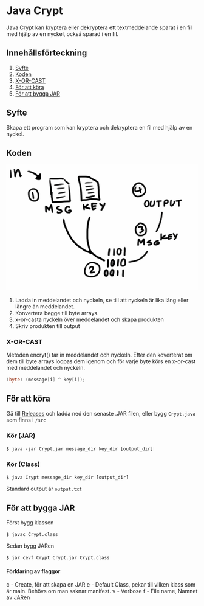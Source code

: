# Java Crypt

Java Crypt kan kryptera eller dekryptera ett textmeddelande sparat i en fil med hjälp av en nyckel, också sparad i en fil.

## Innehållsförteckning
1. [Syfte](#Syfte)
2. [Koden](#Koden)
3. [X-OR-CAST](#x-or-cast)
4. [För att köra](#för-att-köra)
5. [För att bygga JAR](#för-att-bygga-jar)


## Syfte
Skapa ett program som kan kryptera och dekryptera en fil med hjälp av en nyckel.

## Koden

![Simple Steps](img/simple_steps.PNG)

1. Ladda in meddelandet och nyckeln, se till att nyckeln är lika lång eller längre än meddelandet.
2. Konvertera begge till byte arrays.
3. x-or-casta nyckeln över meddelandet och skapa 
produkten
4. Skriv produkten till output

### X-OR-CAST

Metoden encryt() tar in meddelandet och nyckeln. Efter den koverterat om dem till byte arrays loopas dem igenom och för varje byte körs en x-or-cast med meddelandet och nyckeln. 
```java
(byte) (message[i] ^ key[i]);
````

## För att köra
Gå till [Releases](https://github.com/Yogsther/javaCrypt/releases) och 
ladda ned den senaste .JAR filen, eller bygg ```Crypt.java``` som finns i ```/src```

### Kör (JAR)
```
$ java -jar Crypt.jar message_dir key_dir [output_dir]
```

### Kör (Class)
```
$ java Crypt message_dir key_dir [output_dir]
```

Standard output är ```output.txt```


## För att bygga JAR
Först bygg klassen
```
$ javac Crypt.class
```

Sedan bygg JARen
```
$ jar cevf Crypt Crypt.jar Crypt.class
```
#### Förklaring av flaggor
c - Create, för att skapa en JAR
e - Default Class, pekar till vilken klass som är main. Behövs om man saknar manifest.
v - Verbose
f - File name, Namnet av JARen